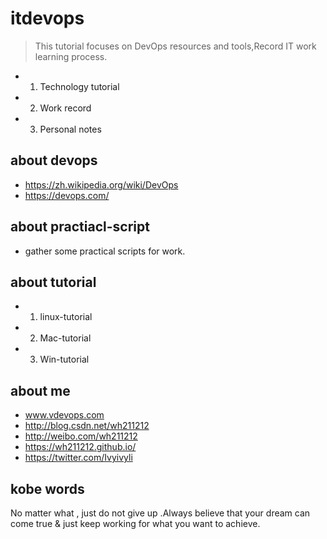 # itdevops
> This tutorial focuses on DevOps resources and tools,Record IT work learning process.

- 1. Technology tutorial
- 2. Work record
- 3. Personal notes


## about devops

- https://zh.wikipedia.org/wiki/DevOps
- https://devops.com/

## about practiacl-script

- gather some practical scripts for work.


## about tutorial

- 1. linux-tutorial
- 2. Mac-tutorial
- 3. Win-tutorial



## about me

- www.vdevops.com
- http://blog.csdn.net/wh211212
- http://weibo.com/wh211212
- https://wh211212.github.io/
- https://twitter.com/Ivyivyli


## kobe words
No matter what , just do not give up .Always believe that your dream can come true & just keep working for what you want to achieve.
